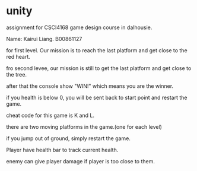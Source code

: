 # unity
assignment for CSCI4168 game design course in dalhousie.

Name: Kairui Liang.  B00861127

for first level. Our mission is to reach the last platform and get close to the red heart.

fro second levee, our mission is still to get the last platform and get close to the tree. 

after that the console show "WIN!" which means you are the winner.

if you health is below 0, you will be sent back to start point and restart the game.

cheat code for this game is K and L.

there are two moving platforms in the game.(one for each level)

if you jump out of ground, simply restart the game.

Player have health bar to track current health.

enemy can give player damage if player is too close to them.



